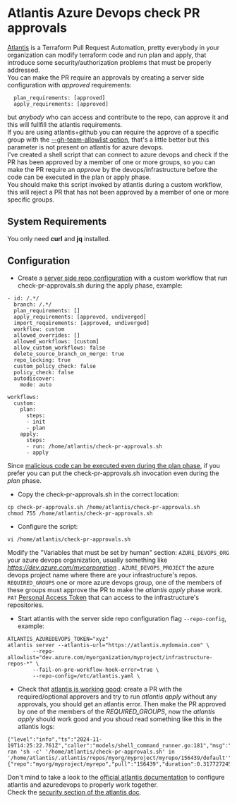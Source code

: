 # Atlantis Azure Devops check PR approvals

[Atlantis](https://www.runatlantis.io) is a Terraform Pull Request Automation, pretty everybody in your organization can modify terraform code and run plan and apply, that introduce some security/authorization problems that must be properly addressed.  
You can make the PR require an approvals by creating a server side configuration with *approved* requirements:
```
  plan_requirements: [approved]
  apply_requirements: [approved]
```
but *anybody* who can access and contribute to the repo, can approve it and this will fullfill the atlantis requirements.  
If you are using atlantis+github you can require the approve of a specific group with the [--gh-team-allowlist option](https://www.runatlantis.io/docs/server-configuration.html#gh-team-allowlist), that's a little better but this parameter is not present on atlantis for azure devops.  
I've created a shell script that can connect to azure devops and check if the PR has been approved by a member of one or more groups, so you can make the PR require an *approve* by the devops/infrastructure before the code can be executed in the plan or apply phase.  
You should make this script invoked by atlantis during a custom workflow, this will reject a PR that has not been approved by a member of one or more specific groups.  

## System Requirements

You only need **curl** and **jq** installed. 

## Configuration

- Create a [server side repo configuration](https://www.runatlantis.io/docs/server-side-repo-config.html) with a custom workflow that run check-pr-approvals.sh during the apply phase, example:
```
- id: /.*/
  branch: /.*/
  plan_requirements: []
  apply_requirements: [approved, undiverged]
  import_requirements: [approved, undiverged]
  workflow: custom
  allowed_overrides: []
  allowed_workflows: [custom]
  allow_custom_workflows: false
  delete_source_branch_on_merge: true
  repo_locking: true
  custom_policy_check: false
  policy_check: false
  autodiscover:
    mode: auto

workflows:
  custom:
    plan:
      steps:
      - init
      - plan
    apply:
      steps:
      - run: /home/atlantis/check-pr-approvals.sh
      - apply
```
Since [malicious code can be executed even during the plan phase](https://www.runatlantis.io/docs/security#protect-terraform-planning), if you prefer you can put the check-pr-approvals.sh invocation even during the *plan* phase. 

- Copy the check-pr-approvals.sh in the correct location:

```
cp check-pr-approvals.sh /home/atlantis/check-pr-approvals.sh
chmod 755 /home/atlantis/check-pr-approvals.sh
```

- Configure the script:

```
vi /home/atlantis/check-pr-approvals.sh
```
Modify the "Variables that must be set by human" section:
`AZURE_DEVOPS_ORG` your azure devops organization, usually something like *https://dev.azure.com/mycorporation* .
`AZURE_DEVOPS_PROJECT` the azure devops project name where there are your infrastructure's repos.
`REQUIRED_GROUPS` one or more azure devops group, one of the members of these groups must approve the PR to make the *atlantis apply* phase work.
`PAT` [Personal Access Token](https://learn.microsoft.com/en-us/azure/devops/organizations/accounts/use-personal-access-tokens-to-authenticate?view=azure-devops&tabs=Windows) that can access to the infrastructure's repositories.


- Start atlantis with the server side repo configuration flag `--repo-config`, example:

```
ATLANTIS_AZUREDEVOPS_TOKEN="xyz"
atlantis server --atlantis-url="https://atlantis.mydomain.com" \
        --repo-allowlist="dev.azure.com/myorganization/myproject/infrastructure-repos-*" \
        --fail-on-pre-workflow-hook-error=true \
        --repo-config=/etc/atlantis.yaml \
```

- Check that [atlantis is working good](https://www.runatlantis.io/blog/2017/introducing-atlantis.html): create a PR with the required/optional approvers and try to run *atlantis apply* without any approvals, you should get an atlantis error. Then make the PR approved by one of the members of the *REQUIRED_GROUPS*, now the *atlantis apply* should work good and you shoud read something like this in the atlantis logs:

```
{"level":"info","ts":"2024-11-19T14:25:22.761Z","caller":"models/shell_command_runner.go:181","msg":"successfully ran 'sh -c' '/home/atlantis/check-pr-approvals.sh' in '/home/atlantis/.atlantis/repos/myorg/myproject/myrepo/156439/default'","json":{"repo":"myorg/myproject/myrepo","pull":"156439","duration":0.317727245}}
```

  
Don't mind to take a look to the [official atlantis documentation](https://www.runatlantis.io/docs/deployment.html#azure-devops) to configure atlantis and azuredevops to properly work together.  
Check the [security section of the atlantis doc](https://www.runatlantis.io/docs/security).
